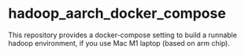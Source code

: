 # hadoop_aarch_docker_compose
This repository provides a docker-compose setting to build a runnable hadoop environment, if you use Mac M1 laptop (based on arm chip).
